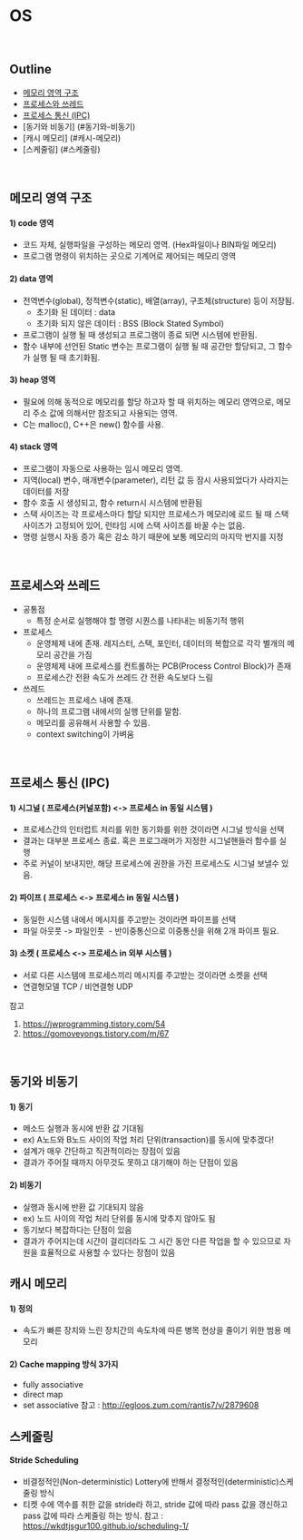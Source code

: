 # OS  

</br>

## Outline
- [메모리 영역 구조](#메모리-영역-구조)
- [프로세스와 쓰레드](#프로세스와-쓰레드)
- [프로세스 통신 (IPC)](#프로세스-통신)
- [동기와 비동기] (#동기와-비동기)
- [캐시 메모리] (#캐시-메모리)
- [스케줄링] (#스케줄링)

</br>

## 메모리 영역 구조
#### 1) code 영역
- 코드 자체, 실행파일을 구성하는 메모리 영역. (Hex파일이나 BIN파일 메모리)  
- 프로그램 명령이 위치하는 곳으로 기계어로 제어되는 메모리 영역

#### 2) data 영역  
- 전역변수(global), 정적변수(static), 배열(array), 구조체(structure) 등이 저장됨.  
  - 초기화 된 데이터 : data
  - 초기화 되지 않은 데이터 : BSS (Block Stated Symbol)   
- 프로그램이 실행 될 때 생성되고 프로그램이 종료 되면 시스템에 반환됨.  
- 함수 내부에 선언된 Static 변수는 프로그램이 실행 될 때 공간만 할당되고, 그 함수가 실행 될 때 초기화됨.

#### 3) heap 영역
- 필요에 의해 동적으로 메모리를 할당 하고자 할 때 위치하는 메모리 영역으로, 메모리 주소 값에 의해서만 참조되고 사용되는 영역.  
- C는 malloc(), C++은 new() 함수를 사용.

#### 4) stack 영역
- 프로그램이 자동으로 사용하는 임시 메모리 영역.  
- 지역(local) 변수, 매개변수(parameter), 리턴 값 등 잠시 사용되었다가 사라지는 데이터를 저장  
- 함수 호출 시 생성되고, 함수 return시 시스템에 반환됨  
- 스택 사이즈는 각 프로세스마다 할당 되지만 프로세스가 메모리에 로드 될 때 스택 사이즈가 고정되어 있어, 런타임 시에 스택 사이즈를 바꿀 수는 없음.  
- 명령 실행시 자동 증가 혹은 감소 하기 때문에 보통 메모리의 마지막 번지를 지정  

</br>

## 프로세스와 쓰레드
- 공통점
  - 특정 순서로 실행해야 할 명령 시퀀스를 나타내는 비동기적 행위  
- 프로세스
  - 운영체제 내에 존재. 레지스터, 스택, 포인터, 데이터의 복합으로 각각 별개의 메모리 공간을 가짐    
  - 운영체제 내에 프로세스를 컨트롤하는 PCB(Process Control Block)가 존재  
  - 프로세스간 전환 속도가 쓰레드 간 전환 속도보다 느림  
- 쓰레드
  - 쓰레드는 프로세스 내에 존재. 
  - 하나의 프로그램 내에서의 실행 단위를 말함.  
  - 메모리를 공유해서 사용할 수 있음.  
  - context switching이 가벼움

</br>

## 프로세스 통신 (IPC)
#### 1) 시그널 ( 프로세스(커널포함) <-> 프로세스 in 동일 시스템 ) 
- 프로세스간의 인터럽트 처리를 위한 동기화를 위한 것이라면 시그널 방식을 선택 
- 결과는 대부분 프로세스 종료. 혹은 프로그래머가 지정한 시그널핸들러 함수를 실행 
- 주로 커널이 보내지만, 해당 프로세스에 권한을 가진 프로세스도 시그널 보낼수 있음. 

#### 2) 파이프 ( 프로세스 <-> 프로세스 in 동일 시스템 )  
- 동일한 시스템 내에서 메시지를 주고받는 것이라면 파이프를 선택
- 파일 아웃풋 -> 파일인풋  - 반이중통신으로 이중통신을 위해 2개 파이프 필요. 

#### 3) 소켓 ( 프로세스 <-> 프로세스 in 외부 시스템 )  
- 서로 다른 시스템에 프로세스끼리 메시지를 주고받는 것이라면 소켓을 선택 
- 연결형모델 TCP / 비연결형 UDP

참고
1. https://jwprogramming.tistory.com/54
2. https://gomoveyongs.tistory.com/m/67

</br>

## 동기와 비동기
#### 1) 동기
- 메소드 실행과 동시에 반환 값 기대됨
- ex) A노드와 B노드 사이의 작업 처리 단위(transaction)를 동시에 맞추겠다!
- 설계가 매우 간단하고 직관적이라는 장점이 있음
- 결과가 주어질 때까지 아무것도 못하고 대기해야 하는 단점이 있음

#### 2) 비동기
- 실행과 동시에 반환 값 기대되지 않음
- ex) 노드 사이의 작업 처리 단위를 동시에 맞추지 않아도 됨
- 동기보다 복잡하다는 단점이 있음
- 결과가 주어지는데 시간이 걸리더라도 그 시간 동안 다른 작업을 할 수 있으므로 자원을 효율적으로 사용할 수 있다는 장점이 있음

## 캐시 메모리
#### 1) 정의
- 속도가 빠른 장치와 느린 장치간의 속도차에 따른 병목 현상을 줄이기 위한 범용 메모리

#### 2) Cache mapping 방식 3가지
- fully associative
- direct map
- set associative
참고 : http://egloos.zum.com/rantis7/v/2879608

## 스케줄링
#### Stride Scheduling
- 비결정적인(Non-deterministic) Lottery에 반해서 결정적인(deterministic)스케줄링 방식
- 티켓 수에 역수를 취한 값을 stride라 하고, stride 값에 따라 pass 값을 갱신하고 pass 값에 따라 스케줄링 하는 방식.
참고 : https://wkdtjsgur100.github.io/scheduling-1/






